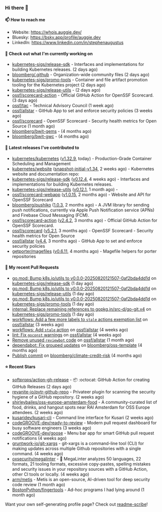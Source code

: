 ### Hi there 👋

#### 📫 How to reach me

- Website: https://whois.auggie.dev/
- Bluesky: https://bsky.app/profile/auggie.dev
- LinkedIn: https://www.linkedin.com/in/stephenaugustus

#### 👷 Check out what I'm currently working on

- [kubernetes-sigs/release-sdk](https://github.com/kubernetes-sigs/release-sdk) - Interfaces and implementations for building Kubernetes releases. (2 days ago)
- [bloomberg/.github](https://github.com/bloomberg/.github) - Organization-wide community files (2 days ago)
- [kubernetes-sigs/promo-tools](https://github.com/kubernetes-sigs/promo-tools) - Container and file artifact promotion tooling for the Kubernetes project (2 days ago)
- [kubernetes-sigs/release-utils](https://github.com/kubernetes-sigs/release-utils) -  (2 days ago)
- [ossf/scorecard-action](https://github.com/ossf/scorecard-action) - Official GitHub Action for OpenSSF Scorecard. (3 days ago)
- [ossf/tac](https://github.com/ossf/tac) - Technical Advisory Council (1 week ago)
- [ossf/allstar](https://github.com/ossf/allstar) - GitHub App to set and enforce security policies (3 weeks ago)
- [ossf/scorecard](https://github.com/ossf/scorecard) - OpenSSF Scorecard - Security health metrics for Open Source (1 month ago)
- [bloomberg/bwit-gems](https://github.com/bloomberg/bwit-gems) -  (4 months ago)
- [bloomberg/bwit-gwc](https://github.com/bloomberg/bwit-gwc) -  (4 months ago)

#### 🔭 Latest releases I've contributed to

- [kubernetes/kubernetes](https://github.com/kubernetes/kubernetes) ([v1.32.9](https://github.com/kubernetes/kubernetes/releases/tag/v1.32.9), today) - Production-Grade Container Scheduling and Management
- [kubernetes/website](https://github.com/kubernetes/website) ([snapshot-initial-v1.34](https://github.com/kubernetes/website/releases/tag/snapshot-initial-v1.34), 2 weeks ago) - Kubernetes website and documentation repo: 
- [kubernetes-sigs/release-sdk](https://github.com/kubernetes-sigs/release-sdk) ([v0.12.4](https://github.com/kubernetes-sigs/release-sdk/releases/tag/v0.12.4), 4 weeks ago) - Interfaces and implementations for building Kubernetes releases.
- [kubernetes-sigs/release-utils](https://github.com/kubernetes-sigs/release-utils) ([v0.12.1](https://github.com/kubernetes-sigs/release-utils/releases/tag/v0.12.1), 1 month ago) - 
- [ossf/scorecard-webapp](https://github.com/ossf/scorecard-webapp) ([v1.0.15](https://github.com/ossf/scorecard-webapp/releases/tag/v1.0.15), 2 months ago) - Website and API for OpenSSF Scorecard
- [bloomberg/pushiko](https://github.com/bloomberg/pushiko) ([1.0.3](https://github.com/bloomberg/pushiko/releases/tag/1.0.3), 2 months ago) - A JVM library for sending push notifications, currently via Apple Push Notification service (APNs) and Firebase Cloud Messaging (FCM).
- [ossf/scorecard-action](https://github.com/ossf/scorecard-action) ([v2.4.2](https://github.com/ossf/scorecard-action/releases/tag/v2.4.2), 3 months ago) - Official GitHub Action for OpenSSF Scorecard.
- [ossf/scorecard](https://github.com/ossf/scorecard) ([v5.2.1](https://github.com/ossf/scorecard/releases/tag/v5.2.1), 3 months ago) - OpenSSF Scorecard - Security health metrics for Open Source
- [ossf/allstar](https://github.com/ossf/allstar) ([v4.4](https://github.com/ossf/allstar/releases/tag/v4.4), 3 months ago) - GitHub App to set and enforce security policies
- [getporter/magefiles](https://github.com/getporter/magefiles) ([v0.6.11](https://github.com/getporter/magefiles/releases/tag/v0.6.11), 4 months ago) - Magefile helpers for porter repositories

#### 🔨 My recent Pull Requests

- [go.mod: Bump k8s.io/utils to v0.0.0-20250820121507-0af2bda4dd1d](https://github.com/kubernetes-sigs/release-sdk/pull/470) on [kubernetes-sigs/release-sdk](https://github.com/kubernetes-sigs/release-sdk) (1 day ago)
- [go.mod: Bump k8s.io/utils to v0.0.0-20250820121507-0af2bda4dd1d](https://github.com/kubernetes-sigs/release-utils/pull/147) on [kubernetes-sigs/release-utils](https://github.com/kubernetes-sigs/release-utils) (1 day ago)
- [go.mod: Bump k8s.io/utils to v0.0.0-20250820121507-0af2bda4dd1d](https://github.com/kubernetes-sigs/promo-tools/pull/1607) on [kubernetes-sigs/promo-tools](https://github.com/kubernetes-sigs/promo-tools) (1 day ago)
- [internal: Replace remaining references to gopkg.in/src-d/go-git.v4](https://github.com/kubernetes-sigs/promo-tools/pull/1606) on [kubernetes-sigs/promo-tools](https://github.com/kubernetes-sigs/promo-tools) (1 day ago)
- [workflows: Add a few more labels to `stale` actions exemption list](https://github.com/ossf/allstar/pull/724) on [ossf/allstar](https://github.com/ossf/allstar) (3 weeks ago)
- [workflows: Add `stale` action](https://github.com/ossf/allstar/pull/720) on [ossf/allstar](https://github.com/ossf/allstar) (4 weeks ago)
- [lint: Fix `goconst` warnings](https://github.com/ossf/allstar/pull/719) on [ossf/allstar](https://github.com/ossf/allstar) (4 weeks ago)
- [Remove unused `reviewbot` code](https://github.com/ossf/allstar/pull/713) on [ossf/allstar](https://github.com/ossf/allstar) (1 month ago)
- [dependabot: Fix grouped updates](https://github.com/bloomberg/oss-template/pull/10) on [bloomberg/oss-template](https://github.com/bloomberg/oss-template) (4 months ago)
- [Publish commit](https://github.com/bloomberg/climate-credit-risk/pull/1) on [bloomberg/climate-credit-risk](https://github.com/bloomberg/climate-credit-risk) (4 months ago)

#### ⭐ Recent Stars

- [softprops/action-gh-release](https://github.com/softprops/action-gh-release) - 📦 :octocat: GitHub Action for creating GitHub Releases (2 days ago)
- [revanite-io/pvtr-github-repo](https://github.com/revanite-io/pvtr-github-repo) - Privateer plugin for scanning the security hygiene of a GitHub repository. (2 weeks ago)
- [shirleybailes/oss-europe-amsterdam-food](https://github.com/shirleybailes/oss-europe-amsterdam-food) - A community-curated list of food, drinks, and hangout spots near RAI Amsterdam for OSS Europe attendees. (2 weeks ago)
- [kusaridev/kusari-cli](https://github.com/kusaridev/kusari-cli) - Command line interface for Kusari (2 weeks ago)
- [codeGROOVE-dev/ready-to-review](https://github.com/codeGROOVE-dev/ready-to-review) - Modern pull request dashboard for busy software engineers (3 weeks ago)
- [codeGROOVE-dev/goose](https://github.com/codeGROOVE-dev/goose) - Menu bar app for smart GitHub pull request notifications (4 weeks ago)
- [gruntwork-io/git-xargs](https://github.com/gruntwork-io/git-xargs) - git-xargs is a command-line tool (CLI) for making updates across multiple Github repositories with a single command.  (4 weeks ago)
- [oxsecurity/megalinter](https://github.com/oxsecurity/megalinter) - 🦙 MegaLinter analyzes 50 languages, 22 formats, 21 tooling formats, excessive copy-pastes, spelling mistakes and security issues in your repository sources with a GitHub Action, other CI tools or locally. (4 weeks ago)
- [arm/metis](https://github.com/arm/metis) - Metis is an open-source, AI-driven tool for deep security code review (1 month ago)
- [BostonPython/fingertools](https://github.com/BostonPython/fingertools) - Ad-hoc programs I had lying around (1 month ago)



Want your own self-generating profile page? Check out [readme-scribe](https://github.com/muesli/readme-scribe)!
